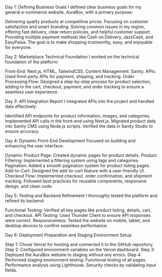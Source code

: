Day 1: Defining Business Goals
I defined clear business goals for my general e-commerce website, AuraBox, with a primary purpose:

Delivering quality products at competitive prices.
Focusing on customer satisfaction and smart branding.
Solving common issues in my region, offering fast delivery, clear return policies, and helpful customer support.
Providing multiple payment methods like Cash on Delivery, JazzCash, and EasyPaisa.
The goal is to make shopping trustworthy, easy, and enjoyable for everyone.


Day 2: Marketplace Technical Foundation
I worked on the technical foundation of the platform:

Front-End: Next.js, HTML, TailwindCSS.
Content Management: Sanity.
APIs: Used third-party APIs for payment, shipping, and tracking.
Order Processing Flow: Designed a step-by-step process for product selection, adding to the cart, checkout, payment, and order tracking to ensure a seamless user experience.



Day 3: API Integration Report
I integrated APIs into the project and handled data effectively:

Identified API endpoints for product information, images, and categories.
Implemented API calls in the front-end using Next.js.
Migrated product data into Sanity CMS using Node.js scripts.
Verified the data in Sanity Studio to ensure accuracy.



Day 4: Dynamic Front-End Development
Focused on building and enhancing the user interface:

Dynamic Product Page: Created dynamic pages for product details.
Product Filtering: Implemented a filtering system using tags and categories.
Pagination: Added a smooth pagination system for product listing pages.
Add-to-Cart: Designed the add-to-cart feature with a user-friendly UI.
Checkout Flow: Implemented checkout, order confirmation, and shipment tracking.
Followed best practices for reusable components, responsive design, and clean code.



Day 5: Testing and Backend Refinement
I thoroughly tested the platform and refined its backend:

Functional Testing: Verified all key pages like product listing, details, cart, and checkout.
API Testing: Used Thunder Client to ensure API responses were correct.
Responsiveness: Tested the website on mobile, tablet, and desktop devices to confirm seamless performance.



Day 6: Deployment Preparation and Staging Environment Setup

Step 1: Chose Vercel for hosting and connected it to the GitHub repository.
Step 2: Configured environment variables on the Vercel dashboard.
Step 3: Deployed the AuraBox website to staging without any errors.
Step 4: Performed staging environment testing:
Functional testing of all pages.
Performance analysis using Lighthouse.
Security checks by validating input fields.
